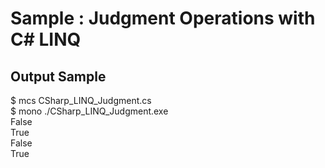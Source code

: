 # Sample : Judgment Operations with C# LINQ

## Output Sample

$ mcs CSharp_LINQ_Judgment.cs  
$ mono ./CSharp_LINQ_Judgment.exe  
False  
True  
False  
True  
